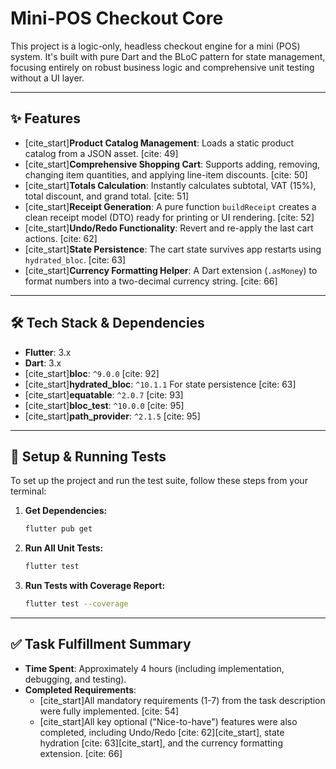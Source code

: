 # Mini-POS Checkout Core

This project is a logic-only, headless checkout engine for a mini (POS) system. It's built with pure Dart and the BLoC pattern for state management, focusing entirely on robust business logic and comprehensive unit testing without a UI layer.

-----

## ✨ Features

  - [cite\_start]**Product Catalog Management**: Loads a static product catalog from a JSON asset. [cite: 49]
  - [cite\_start]**Comprehensive Shopping Cart**: Supports adding, removing, changing item quantities, and applying line-item discounts. [cite: 50]
  - [cite\_start]**Totals Calculation**: Instantly calculates subtotal, VAT (15%), total discount, and grand total. [cite: 51]
  - [cite\_start]**Receipt Generation**: A pure function `buildReceipt` creates a clean receipt model (DTO) ready for printing or UI rendering. [cite: 52]
  - [cite\_start]**Undo/Redo Functionality**: Revert and re-apply the last cart actions. [cite: 62]
  - [cite\_start]**State Persistence**: The cart state survives app restarts using `hydrated_bloc`. [cite: 63]
  - [cite\_start]**Currency Formatting Helper**: A Dart extension (`.asMoney`) to format numbers into a two-decimal currency string. [cite: 66]

-----

## 🛠️ Tech Stack & Dependencies

  - **Flutter**: 3.x
  - **Dart**: 3.x
  - [cite\_start]**bloc**: `^9.0.0` [cite: 92]
  - [cite\_start]**hydrated\_bloc**: `^10.1.1` For state persistence [cite: 63]
  - [cite\_start]**equatable**: `^2.0.7` [cite: 93]
  - [cite\_start]**bloc\_test**: `^10.0.0` [cite: 95]
  - [cite\_start]**path\_provider**: `^2.1.5` [cite: 95]

-----

## 🚀 Setup & Running Tests

To set up the project and run the test suite, follow these steps from your terminal:

1.  **Get Dependencies:**

    ```bash
    flutter pub get
    ```

2.  **Run All Unit Tests:**

    ```bash
    flutter test
    ```

3.  **Run Tests with Coverage Report:**

    ```bash
    flutter test --coverage
    ```

-----

## ✅ Task Fulfillment Summary

  - **Time Spent**: Approximately 4 hours (including implementation, debugging, and testing).
  - **Completed Requirements**:
      - [cite\_start]All mandatory requirements (1-7) from the task description were fully implemented. [cite: 54]
      - [cite\_start]All key optional ("Nice-to-have") features were also completed, including Undo/Redo [cite: 62][cite\_start], state hydration [cite: 63][cite\_start], and the currency formatting extension. [cite: 66]